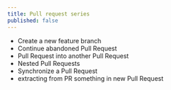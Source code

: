 ```yaml
---
title: Pull request series
published: false
---
```


- Create a new feature branch
- Continue abandoned Pull Request
- Pull Request into another Pull Request
- Nested Pull Requests
- Synchronize a Pull Request
- extracting from PR something in new Pull Request

